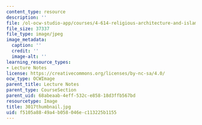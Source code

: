 ```yaml
---
content_type: resource
description: ''
file: /ol-ocw-studio-app/courses/4-614-religious-architecture-and-islamic-cultures-fall-2002/f5105a8849a4b058046ec113225b1155_3017thumbnail.jpg
file_size: 37337
file_type: image/jpeg
image_metadata:
  caption: ''
  credit: ''
  image-alt: ''
learning_resource_types:
- Lecture Notes
license: https://creativecommons.org/licenses/by-nc-sa/4.0/
ocw_type: OCWImage
parent_title: Lecture Notes
parent_type: CourseSection
parent_uid: 68abeaab-4eff-532c-e858-18d3ffb567bd
resourcetype: Image
title: 3017thumbnail.jpg
uid: f5105a88-49a4-b058-046e-c113225b1155
---
```


